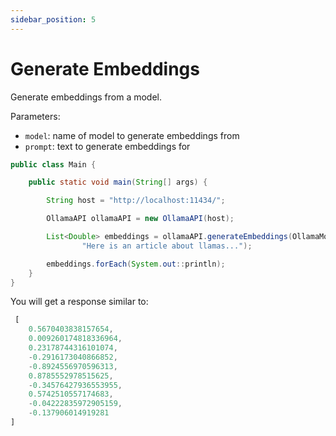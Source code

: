 ```yaml
---
sidebar_position: 5
---
```


# Generate Embeddings

Generate embeddings from a model.

Parameters:

- `model`: name of model to generate embeddings from
- `prompt`: text to generate embeddings for

```java
public class Main {

    public static void main(String[] args) {

        String host = "http://localhost:11434/";

        OllamaAPI ollamaAPI = new OllamaAPI(host);

        List<Double> embeddings = ollamaAPI.generateEmbeddings(OllamaModelType.LLAMA2,
                "Here is an article about llamas...");

        embeddings.forEach(System.out::println);
    }
}
```

You will get a response similar to:

```javascript
 [
    0.5670403838157654,
    0.009260174818336964,
    0.23178744316101074,
    -0.2916173040866852,
    -0.8924556970596313,
    0.8785552978515625,
    -0.34576427936553955,
    0.5742510557174683,
    -0.04222835972905159,
    -0.137906014919281
]
```